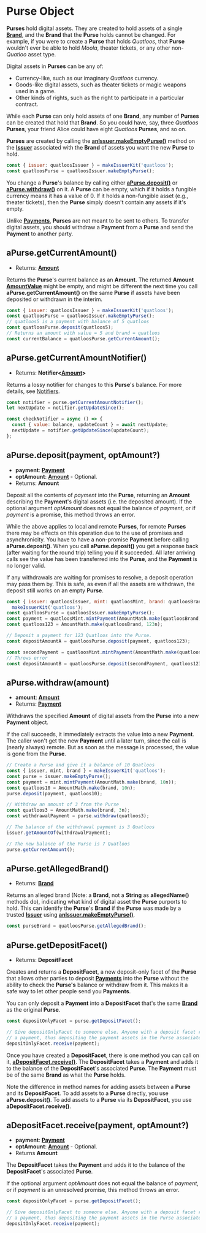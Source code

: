 # Purse Object

**Purses** hold digital assets. They are created to hold assets of a single **[Brand](./brand)**,
and the **Brand** that the **Purse** holds cannot be changed. For example, if you were to create a **Purse** that holds *Quatloos*, that **Purse** wouldn't ever be able to hold *Moola*, theater
tickets, or any other non-*Quatloo* asset type.

Digital assets in **Purses** can be any of:
- Currency-like, such as our imaginary *Quatloos* currency.
- Goods-like digital assets, such as theater tickets or magic weapons used in a game.
- Other kinds of rights, such as the right to participate in a particular contract.

While each **Purse** can only hold assets of one **Brand**, any number of **Purses** can be
created that hold that **Brand**. So you could have, say, three *Quatloos* **Purses**, your
friend Alice could have eight *Quatloos* **Purses**, and so on. 

**Purses** are created by calling the **[anIssuer.makeEmptyPurse()](./issuer#anissuer-makeemptypurse)**
method on the **[Issuer](./issuer)** associated with the **Brand** of assets you want the
new **Purse** to hold.

```js
const { issuer: quatloosIssuer } = makeIssuerKit('quatloos');
const quatloosPurse = quatloosIssuer.makeEmptyPurse();
```

You change a **Purse**'s balance by calling either
**[aPurse.deposit()](#apurse-deposit-payment-optamount)** or 
**[aPurse.withdraw()](#apurse-withdraw-amount)** on it. A **Purse** can be empty, which if it holds 
a fungible currency means it has a value of 0. If it holds a non-fungible asset (e.g., theater tickets),
then the **Purse** simply doesn't contain any assets if it's empty.

Unlike **[Payments](./payment)**, **Purses** are not meant to be sent to others. 
To transfer digital assets, you should withdraw a **Payment** from a **Purse** and
send the **Payment** to another party.

## aPurse.getCurrentAmount()
- Returns: **[Amount](./ertp-data-types#amount)**

Returns the **Purse**'s current balance as an **Amount**.
The returned **Amount** **[AmountValue](./ertp-data-types#amountvalue)** might be empty, and might be different the next time you
call **aPurse.getCurrentAmount()** on the same **Purse** if assets have been deposited or
withdrawn in the interim.

```js
const { issuer: quatloosIssuer } = makeIssuerKit('quatloos');
const quatloosPurse = quatloosIssuer.makeEmptyPurse();
// quatloos5 is a payment with balance of 5 quatloos
const quatloosPurse.deposit(quatloos5);
// Returns an amount with value = 5 and brand = quatloos
const currentBalance = quatloosPurse.getCurrentAmount();
```

## aPurse.getCurrentAmountNotifier()
- Returns: **Notifier&lt;[Amount](./ertp-data-types#amount)>**

Returns a lossy notifier for changes to this **Purse**'s balance. For more details,
see [Notifiers](/guides/js-programming/notifiers).

```js
const notifier = purse.getCurrentAmountNotifier();
let nextUpdate = notifier.getUpdateSince();

const checkNotifier = async () => {
  const { value: balance, updateCount } = await nextUpdate;
  nextUpdate = notifier.getUpdateSince(updateCount);
};
```

## aPurse.deposit(payment, optAmount?)
- **payment**: **[Payment](./payment)**
- **optAmount**: **[Amount](./ertp-data-types#amount)** - Optional. 
- Returns: **Amount**

Deposit all the contents of *payment* into the **Purse**, returning an **Amount** describing the
**Payment**'s digital assets (i.e. the deposited amount). If the optional argument *optAmount* does not equal the balance of
*payment*, or if *payment* is a promise, this method throws an error.

While the above applies to local and remote **Purses**, for remote **Purses** there may be effects on 
this operation due to the use of promises and asynchronicity. You 
have to have a non-promise **Payment** before calling **aPurse.deposit()**. 
When you call **aPurse.deposit()** you get a response back (after waiting for the round trip) 
telling you if it succeeded. All later arriving calls see the value has been transferred 
into the **Purse**, and the **Payment** is no longer valid.

If any withdrawals are waiting for promises to resolve, a deposit operation
may pass them by. This is safe, as even if all the assets are withdrawn, the
deposit still works on an empty **Purse**.

```js
const { issuer: quatloosIssuer, mint: quatloosMint, brand: quatloosBrand } =
  makeIssuerKit('quatloos');
const quatloosPurse = quatloosIssuer.makeEmptyPurse();
const payment = quatloosMint.mintPayment(AmountMath.make(quatloosBrand, 123n));
const quatloos123 = AmountMath.make(quatloosBrand, 123n);

// Deposit a payment for 123 Quatloos into the Purse. 
const depositAmountA = quatloosPurse.deposit(payment, quatloos123);

const secondPayment = quatloosMint.mintPayment(AmountMath.make(quatloosBrand, 100n));
// Throws error
const depositAmountB = quatloosPurse.deposit(secondPayment, quatloos123);
```

## aPurse.withdraw(amount)

- **amount**: **[Amount](./ertp-data-types#amount)**
- Returns: **[Payment](./payment)**

Withdraws the specified **Amount** of digital assets from the **Purse** into a new **Payment** object.

If the call succeeds, it immediately extracts the value into a new **Payment**. 
The caller won't get the new **Payment** until a later turn, since the call is (nearly always) remote.
But as soon as the message is processed, the value is gone from the **Purse**.

```js
// Create a Purse and give it a balance of 10 Quatloos
const { issuer, mint, brand } = makeIssuerKit('quatloos');
const purse = issuer.makeEmptyPurse();
const payment = mint.mintPayment(AmountMath.make(brand, 10n));
const quatloos10 = AmountMath.make(brand, 10n);
purse.deposit(payment, quatloos10);

// Withdraw an amount of 3 from the Purse
const quatloos3 = AmountMath.make(brand, 3n);
const withdrawalPayment = purse.withdraw(quatloos3);

// The balance of the withdrawal payment is 3 Quatloos
issuer.getAmountOf(withdrawalPayment);

// The new balance of the Purse is 7 Quatloos
purse.getCurrentAmount();
```

## aPurse.getAllegedBrand()
- Returns: **[Brand](./brand)**

Returns an alleged brand (Note: a **Brand**, not a **String** as **allegedName()** methods do), 
indicating what kind of digital asset the **Purse** purports to hold. This can identify the 
**Purse**'s **Brand** if the **Purse** was made by a trusted **[Issuer](./issuer)** using **[anIssuer.makeEmptyPurse()](./issuer#anissuer-makeemptypurse)**.

```js
const purseBrand = quatloosPurse.getAllegedBrand();
```

## aPurse.getDepositFacet()
- Returns: **DepositFacet**

Creates and returns a **DepositFacet**, a new deposit-only facet of the **Purse** that allows 
other parties to deposit **[Payments](./payment)** into the **Purse** without the ability
to check the **Purse's** balance or withdraw from it.
This makes it a safe way to let other people send you **Payments**.

You can only deposit a **Payment** into a **DepositFacet** that's the same **[Brand](./brand)** as the original **Purse**.
 
```js
const depositOnlyFacet = purse.getDepositFacet();

// Give depositOnlyFacet to someone else. Anyone with a deposit facet reference can tell it to receive
// a payment, thus depositing the payment assets in the Purse associated with the deposit facet.
depositOnlyFacet.receive(payment);
```

Once you have created a **DepositFacet**, there is one method you can call 
on it, **[aDepositFacet.receive()](#adepositfacet-receive-payment-optamount)**. The **DepositFacet** takes a **Payment** 
and adds it to the balance of the **DepositFacet**'s associated **Purse**. The **Payment** 
must be of the same **Brand** as what the **Purse** holds.

Note the difference in method names for adding assets between a **Purse** and its **DepositFacet**.
To add assets to a **Purse** directly, you use **aPurse.deposit()**. To add assets
to a **Purse** via its **DepositFacet**, you use **aDepositFacet.receive()**.

## aDepositFacet.receive(payment, optAmount?)
- **payment**: **[Payment](./payment)**
- **optAmount**: **[Amount](./ertp-data-types#amount)** - Optional.
- Returns **Amount**

The **DepositFacet** takes the **Payment** and adds it to the balance of the **DepositFacet**'s associated **Purse**. 

If the optional argument *optAmount* does not equal the balance of
*payment*, or if *payment* is an unresolved promise, this method throws an error.

```js
const depositOnlyFacet = purse.getDepositFacet();

// Give depositOnlyFacet to someone else. Anyone with a deposit facet reference can tell it to receive
// a payment, thus depositing the payment assets in the Purse associated with the deposit facet.
depositOnlyFacet.receive(payment);
```
